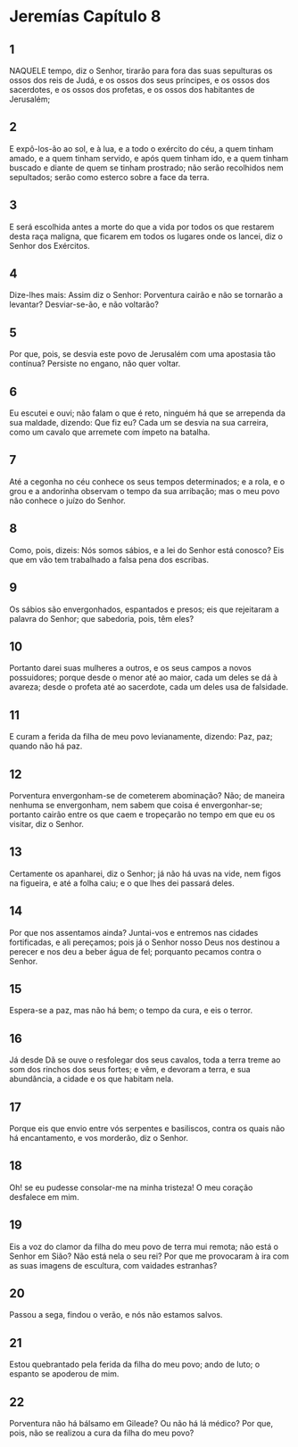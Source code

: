 # Jeremías Capítulo 8

## 1
NAQUELE tempo, diz o Senhor, tirarão para fora das suas sepulturas os ossos dos reis de Judá, e os ossos dos seus príncipes, e os ossos dos sacerdotes, e os ossos dos profetas, e os ossos dos habitantes de Jerusalém;

## 2
E expô-los-ão ao sol, e à lua, e a todo o exército do céu, a quem tinham amado, e a quem tinham servido, e após quem tinham ido, e a quem tinham buscado e diante de quem se tinham prostrado; não serão recolhidos nem sepultados; serão como esterco sobre a face da terra.

## 3
E será escolhida antes a morte do que a vida por todos os que restarem desta raça maligna, que ficarem em todos os lugares onde os lancei, diz o Senhor dos Exércitos.

## 4
Dize-lhes mais: Assim diz o Senhor: Porventura cairão e não se tornarão a levantar? Desviar-se-ão, e não voltarão?

## 5
Por que, pois, se desvia este povo de Jerusalém com uma apostasia tão contínua? Persiste no engano, não quer voltar.

## 6
Eu escutei e ouvi; não falam o que é reto, ninguém há que se arrependa da sua maldade, dizendo: Que fiz eu? Cada um se desvia na sua carreira, como um cavalo que arremete com ímpeto na batalha.

## 7
Até a cegonha no céu conhece os seus tempos determinados; e a rola, e o grou e a andorinha observam o tempo da sua arribação; mas o meu povo não conhece o juízo do Senhor.

## 8
Como, pois, dizeis: Nós somos sábios, e a lei do Senhor está conosco? Eis que em vão tem trabalhado a falsa pena dos escribas.

## 9
Os sábios são envergonhados, espantados e presos; eis que rejeitaram a palavra do Senhor; que sabedoria, pois, têm eles?

## 10
Portanto darei suas mulheres a outros, e os seus campos a novos possuidores; porque desde o menor até ao maior, cada um deles se dá à avareza; desde o profeta até ao sacerdote, cada um deles usa de falsidade.

## 11
E curam a ferida da filha de meu povo levianamente, dizendo: Paz, paz; quando não há paz.

## 12
Porventura envergonham-se de cometerem abominação? Não; de maneira nenhuma se envergonham, nem sabem que coisa é envergonhar-se; portanto cairão entre os que caem e tropeçarão no tempo em que eu os visitar, diz o Senhor.

## 13
Certamente os apanharei, diz o Senhor; já não há uvas na vide, nem figos na figueira, e até a folha caiu; e o que lhes dei passará deles.

## 14
Por que nos assentamos ainda? Juntai-vos e entremos nas cidades fortificadas, e ali pereçamos; pois já o Senhor nosso Deus nos destinou a perecer e nos deu a beber água de fel; porquanto pecamos contra o Senhor.

## 15
Espera-se a paz, mas não há bem; o tempo da cura, e eis o terror.

## 16
Já desde Dã se ouve o resfolegar dos seus cavalos, toda a terra treme ao som dos rinchos dos seus fortes; e vêm, e devoram a terra, e sua abundância, a cidade e os que habitam nela.

## 17
Porque eis que envio entre vós serpentes e basiliscos, contra os quais não há encantamento, e vos morderão, diz o Senhor.

## 18
Oh! se eu pudesse consolar-me na minha tristeza! O meu coração desfalece em mim.

## 19
Eis a voz do clamor da filha do meu povo de terra mui remota; não está o Senhor em Sião? Não está nela o seu rei? Por que me provocaram à ira com as suas imagens de escultura, com vaidades estranhas?

## 20
Passou a sega, findou o verão, e nós não estamos salvos.

## 21
Estou quebrantado pela ferida da filha do meu povo; ando de luto; o espanto se apoderou de mim.

## 22
Porventura não há bálsamo em Gileade? Ou não há lá médico? Por que, pois, não se realizou a cura da filha do meu povo?

